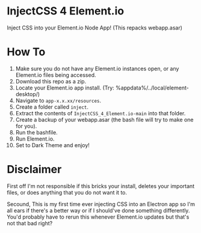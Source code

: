 # InjectCSS 4 Element.io
Inject CSS into your Element.io Node App! (This repacks webapp.asar)

# How To
1. Make sure you do not have any Element.io instances open, or any Element.io files being accessed.
2. Download this repo as a zip.
3. Locate your Element.io app install. (Try: %appdata%/../local/element-desktop/)
4. Navigate to `app-x.x.xx/resources`.
5. Create a folder called `inject`.
6. Extract the contents of `InjectCSS_4_Element.io-main` into that folder.
7. Create a backup of your webapp.asar (the bash file will try to make one for you).
8. Run the bashfile.
9. Run Element.io.
10. Set to Dark Theme and enjoy!

# Disclaimer
First off I'm not responsible if this bricks your install, deletes your important files, or does anything that you do not want it to.


Secound, This is my first time ever injecting CSS into an Electron app so I'm all ears if there's a better way or if I should've done something differently. You'd probably have to rerun this whenever Element.io updates but that's not that bad right?
